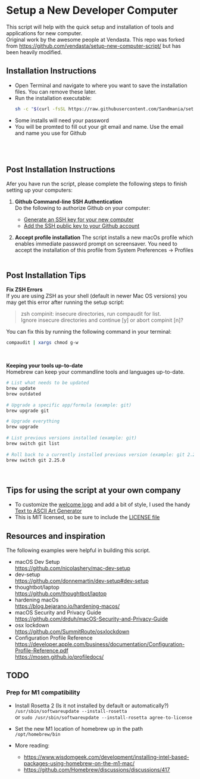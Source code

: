 # Setup a New Developer Computer

This script will help with the quick setup and installation of tools and applications for new computer.    
Original work by the awesome people at Vendasta. This repo was forked from https://github.com/vendasta/setup-new-computer-script/ but has been heavily modified.

## Installation Instructions

* Open Terminal and navigate to where you want to save the installation files. You can remove these later.
* Run the installation executable:
   ```sh
   sh -c "$(curl -fsSL https://raw.githubusercontent.com/Sandmania/setup-new-computer-script/master/install.sh)"
   ```
* Some installs will need your password
* You will be promted to fill out your git email and name. Use the email and name you use for Github


<br><br>


## Post Installation Instructions
Afer you have run the script, please complete the following steps to finish setting up your computers:

   
1. **Github Command-line SSH Authentication**\
   Do the following to authorize Github on your computer:
   - [Generate an SSH key for your new computer][generate key]
   - [Add the SSH public key to your Github account][add to github]
     
   [generate key]: https://help.github.com/en/github/authenticating-to-github/generating-a-new-ssh-key-and-adding-it-to-the-ssh-agent
   [add to github]: https://help.github.com/en/github/authenticating-to-github/adding-a-new-ssh-key-to-your-github-account
   
2. **Accept profile installation**
   The script installs a new macOs profile which enables immediate password prompt on screensaver. You need to accept the installation of this profile from System Preferences -> Profiles
<br><br>


## Post Installation Tips

**Fix ZSH Errors**\
If you are using ZSH as your shell (default in newer Mac OS versions) you may get this error after running the setup script:
 
> zsh compinit: insecure directories, run compaudit for list.\
> Ignore insecure directories and continue [y] or abort compinit [n]?

You can fix this by running the following command in your terminal:
```sh
compaudit | xargs chmod g-w
```

<br>
  
**Keeping your tools up-to-date**\
Homebrew can keep your commandline tools and languages up-to-date.
```sh
# List what needs to be updated
brew update
brew outdated
 
# Upgrade a specific app/formula (example: git)
brew upgrade git

# Upgrade everything
brew upgrade
  
# List previous versions installed (example: git)
brew switch git list
 
# Roll back to a currently installed previous version (example: git 2.25.0)
brew switch git 2.25.0
```

<br>

## Tips for using the script at your own company

- To customize the [welcome logo](https://github.com/vendasta/setup-new-computer-script/blob/47b7c97f21b293e143a0566cafecec2cfc69c528/setup-new-computer.sh#L74-L90) and add a bit of style, I used the handy [Text to ASCII Art Generator](https://patorjk.com/software/taag/#p=display&f=ANSI%20Regular&t=Sandman)
- This is MIT licensed, so be sure to include the [LICENSE file](https://github.com/vendasta/setup-new-computer-script/blob/master/LICENSE)


## Resources and inspiration

The following examples were helpful in building this script.
	
* macOS Dev Setup\
  https://github.com/nicolashery/mac-dev-setup
* dev-setup\
  https://github.com/donnemartin/dev-setup#dev-setup
* thoughtbot/laptop\
  https://github.com/thoughtbot/laptop
* hardening macOs\
  https://blog.bejarano.io/hardening-macos/
* macOS Security and Privacy Guide\
  https://github.com/drduh/macOS-Security-and-Privacy-Guide
* osx lockdown\
  https://github.com/SummitRoute/osxlockdown
* Configuration Profile Reference\
  https://developer.apple.com/business/documentation/Configuration-Profile-Reference.pdf \
  https://mosen.github.io/profiledocs/


## TODO
### Prep for M1 compatibility

- Install Rosetta 2 (Is it not installed by default or automatically?)\
  `/usr/sbin/softwareupdate --install-rosetta` \
  or `sudo /usr/sbin/softwareupdate --install-rosetta agree-to-license`

- Set the new M1 location of homebrew up in the path \
  `/opt/homebrew/bin`

- More reading:
  - https://www.wisdomgeek.com/development/installing-intel-based-packages-using-homebrew-on-the-m1-mac/
  - https://github.com/Homebrew/discussions/discussions/417